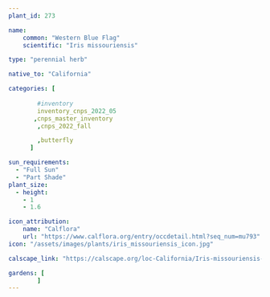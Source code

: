 ```yaml
---
plant_id: 273

name: 
    common: "Western Blue Flag" 
    scientific: "Iris missouriensis"  

type: "perennial herb"

native_to: "California"

categories: [
        
        #inventory 
        inventory_cnps_2022_05
       ,cnps_master_inventory
        ,cnps_2022_fall

        ,butterfly
      ]

sun_requirements:
  - "Full Sun"
  - "Part Shade"
plant_size:
  - height: 
    - 1
    - 1.6

icon_attribution: 
    name: "Calflora"
    url: "https://www.calflora.org/entry/occdetail.html?seq_num=mu793"
icon: "/assets/images/plants/iris_missouriensis_icon.jpg" 

calscape_link: "https://calscape.org/loc-California/Iris-missouriensis-(Western-Blue-Flag)?srchcr=sc5fc65586d2e3f"

gardens: [ 
        ]
---
```



